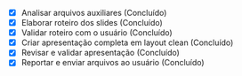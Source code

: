 - [x] Analisar arquivos auxiliares (Concluído)
- [x] Elaborar roteiro dos slides (Concluído)
- [x] Validar roteiro com o usuário (Concluído)
- [x] Criar apresentação completa em layout clean (Concluído)
- [x] Revisar e validar apresentação (Concluído)
- [x] Reportar e enviar arquivos ao usuário (Concluído)
